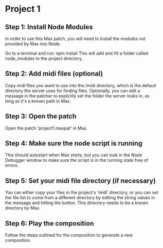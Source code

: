 # Project 1

## Step 1: Install Node Modules

In order to use this Max patch, you will need to install the modules not provided by Max into Node.

Go to a terminal and run: npm install
This will add and fill a folder called node_modules to the project directory.

## Step 2: Add midi files (optional)
Copy midi files you want to use into the /midi directory, which is the default directory the server uses for finding files. Optionally, you can edit a message in the patcher to explicitly set the folder the server looks in, as long as it's a known path in Max.

## Step 3: Open the patch
Open the patch 'project1.maxpat' in Max.

## Step 4: Make sure the node script is running
This should autostart when Max starts, but you can look in the Node Debugger window to make sure the script is in the running state free of errors.

## Step 5: Set your midi file directory (if necessary)
You can either copy your files in the project's 'midi' directory, or you can set the file list to come from a different directory by editing the string values in the message and hitting the button. This directory needs to be a known directory by Max.

## Step 6: Play the composition
Follow the steps outlined for the composition to generate a new composition.



